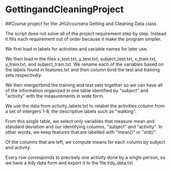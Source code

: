 # GettingandCleaningProject
##Course project for the JHU/coursera Getting and Cleaning Data class

The script does not solve all of the project requirement step by step. Instead it fills each requirement out of order because it make the program simpler.

We first load in labels for activities and variable names for later use.

We then load in the files x_test.txt, y_test.txt, subject_test.txt, x_train.txt, y_train.txt, and subject_train.txt. We rename each of the variables based on the labels found in features.txt and then column bind the test and training sets respectively.

We then merge/rbind the training and test sets together so we can have all of the information organized in one table identified by "subject" and "activity" with the measurements in wide form.

We use the data from activity_labels.txt to relabel the activities column from a set of intergers 1-6, the descriptive labels such as "walking". 

From this single table, we select only variables that measure mean and standard deviation and our identifying columns, "subject" and "activity". In other words, we keep features that are labelled with "mean()" or "std()".

Of the columns that are left, we compute means for each column by subject and activity.

Every row corresponds to precisely one activity done by a single person, so we have a tidy data form and export it to the file tidy_data.txt
